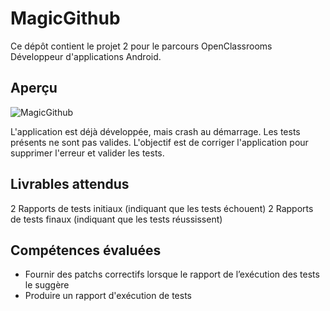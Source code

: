 # MagicGithub

Ce dépôt contient le projet 2 pour le parcours OpenClassrooms Développeur d'applications Android.

## Aperçu

![MagicGithub](https://user.oc-static.com/upload/2019/04/04/1554368898926_image2.png)

L'application est déjà développée, mais crash au démarrage. Les tests présents ne sont pas valides.
L'objectif est de corriger l'application pour supprimer l'erreur et valider les tests.

## Livrables attendus

2 Rapports de tests initiaux (indiquant que les tests échouent)
2 Rapports de tests finaux (indiquant que les tests réussissent)

## Compétences évaluées

* Fournir des patchs correctifs lorsque le rapport de l’exécution des tests le suggère
* Produire un rapport d'exécution de tests
